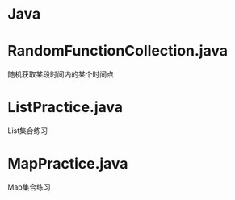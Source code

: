 # Java
# RandomFunctionCollection.java
随机获取某段时间内的某个时间点
# ListPractice.java
List集合练习
# MapPractice.java
Map集合练习